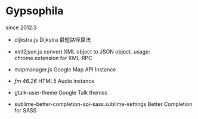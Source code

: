 # Gypsophila

since 2012.3

- dijkstra.js
  Dijkstra 最短路径算法

- xml2json.js
  convert XML object to JSON object.
  usage: chrome.extension for XML-RPC

- mapmanager.js
  Google Map API Instance

- *fm 46.26*
  HTML5 Audio instance 

- gtalk-user-theme
  Google Talk themes

- sublime-better-completion-api-sass.sublime-settings
  Better Completion for SASS
